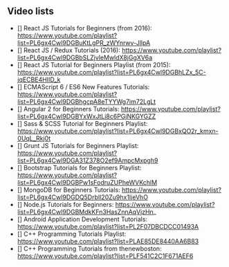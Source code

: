 ## Video lists
* []  React JS Tutorials for Beginners (from 2016): https://www.youtube.com/playlist?list=PL6gx4Cwl9DGBuKtLgPR_zWYnrwv-JllpA
* [] React JS / Redux Tutorials (2016): https://www.youtube.com/playlist?list=PL6gx4Cwl9DGBbSLZjvleMwldX8jGgXV6a
* [] React JS Tutorial for Beginners Playlist (from 2015): https://www.youtube.com/playlist?list=PL6gx4Cwl9DGBhLZx_5C-jqECBE4HIID_k
* [] ECMAScript 6 / ES6 New Features Tutorials: https://www.youtube.com/playlist?list=PL6gx4Cwl9DGBhgcpA8eTYYWg7im72LgLt
* [] Angular 2 for Beginners Tutorials: https://www.youtube.com/playlist?list=PL6gx4Cwl9DGBYxWxJtLi8c6PGjNKGYGZZ
* [] Sass & SCSS Tutorial for Beginners Playlist: https://www.youtube.com/playlist?list=PL6gx4Cwl9DGBxQO2r_kmxn-0UqL_Rkj0t
* [] Grunt JS Tutorials for Beginners Playlist: https://www.youtube.com/playlist?list=PL6gx4Cwl9DGA31Z378O2ef9AmpcMxpgh9
* [] Bootstrap Tutorials for Beginners Playlist: https://www.youtube.com/playlist?list=PL6gx4Cwl9DGBPw1sFodruZUPheWVKchlM
* [] MongoDB for Beginners Tutorials: https://www.youtube.com/playlist?list=PL6gx4Cwl9DGDQ5DrbIl20Zu9hx1IjeVhO
* [] Node.js Tutorials for Beginners: https://www.youtube.com/playlist?list=PL6gx4Cwl9DGBMdkKFn3HasZnnAqVjzHn_
* [] Android Application Development Tutorials: https://www.youtube.com/playlist?list=PL2F07DBCDCC01493A
* [] C++ Programming Tutorials Playlist: https://www.youtube.com/playlist?list=PLAE85DE8440AA6B83
* [] C++ Programming Tutorials from thenewboston: https://www.youtube.com/playlist?list=PLF541C2C1F671AEF6
